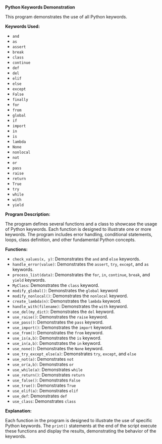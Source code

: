 **Python Keywords Demonstration**

This program demonstrates the use of all Python keywords.

**Keywords Used:**

* `and`
* `as`
* `assert`
* `break`
* `class`
* `continue`
* `def`
* `del`
* `elif`
* `else`
* `except`
* `False`
* `finally`
* `for`
* `from`
* `global`
* `if`
* `import`
* `in`
* `is`
* `lambda`
* `None`
* `nonlocal`
* `not`
* `or`
* `pass`
* `raise`
* `return`
* `True`
* `try`
* `while`
* `with`
* `yield`

**Program Description:**

The program defines several functions and a class to showcase the usage of Python keywords.  Each function is designed to illustrate one or more keywords.  The program includes error handling, conditional statements, loops, class definition, and other fundamental Python concepts.

**Functions:**

* `check_values(x, y)`: Demonstrates the `and` and `else` keywords.
* `handle_error(value)`: Demonstrates the `assert`, `try`, `except`, and `as` keywords.
* `process_list(data)`: Demonstrates the `for`, `in`, `continue`, `break`, and `yield` keywords.
* `MyClass`: Demonstrates the `class` keyword.
* `modify_global()`: Demonstrates the `global` keyword
* `modify_nonlocal()`: Demonstrates the `nonlocal` keyword.
* `create_lambda(n)`: Demonstrates the `lambda` keyword.
* `handle_with(filename)`: Demonstrates the `with` keyword.
* `use_del(my_dict)`: Demonstrates the `del` keyword.
* `use_raise()`: Demonstrates the `raise` keyword.
* `use_pass()`: Demonstrates the `pass` keyword.
* `use_import()`: Demonstrates the `import` keyword.
* `use_from()`: Demonstrates the `from` keyword.
* `use_is(a,b)`: Demonstrates the `is` keyword.
* `use_in(a,b)`: Demonstrates the `in` keyword.
* `use_none()`: Demonstrates the `None` keyword.
* `use_try_except_else(a)`: Demonstrates `try`, `except`, and `else`
* `use_not(a)`: Demonstrates `not`
* `use_or(a,b)`: Demonstrates `or`
* `use_while(a)`: Demonstrates `while`
* `use_return()`: Demonstrates `return`
* `use_false()`: Demonstrates `False`
* `use_true()`: Demonstrates `True`
* `use_elif(a)`: Demonstrates `elif`
* `use_def`: Demonstrates `def`
* `use_class`: Demonstrates `class`

**Explanation:**

Each function in the program is designed to illustrate the use of specific Python keywords. The `print()` statements at the end of the script execute these functions and display the results, demonstrating the behavior of the keywords.